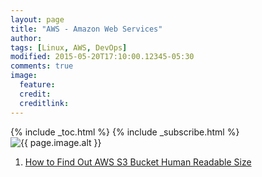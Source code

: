```yaml
---
layout: page
title: "AWS - Amazon Web Services"
author:
tags: [Linux, AWS, DevOps]
modified: 2015-05-20T17:10:00.12345-05:30
comments: true
image:
  feature:
  credit:
  creditlink:
---
```


{% include _toc.html %}
{% include _subscribe.html %}
<img src="{{ page.image.url }}" alt="{{ page.image.alt }}" title="{{ page.image.title }}">

1. <a href="/devops/aws/s3/how-to-find-out-aws-s3-bucket-human-readable-size/"> How to Find Out AWS S3 Bucket Human Readable Size </a>
